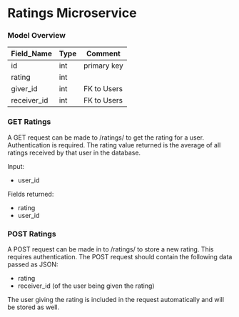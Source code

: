 # Ratings Microservice

### Model Overview

| Field_Name  | Type          | Comment     |
| ----------- | ------------- | ----------- |
| id          | int           | primary key |
| rating      | int           |             |
| giver_id    | int           | FK to Users |
| receiver_id | int           | FK to Users |

### GET Ratings

A GET request can be made to /ratings/ to get the rating for a user. Authentication is required.
The rating value returned is the average of all ratings received by that user in the database.

Input:
- user_id

Fields returned:
- rating
- user_id

### POST Ratings

A POST request can be made in to /ratings/ to store a new rating. This requires authentication.
The POST request should contain the following data passed as JSON:

- rating
- receiver_id (of the user being given the rating)

The user giving the rating is included in the request automatically and will be stored as well.